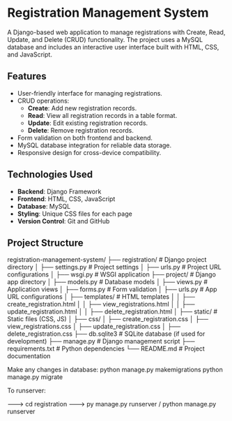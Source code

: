 # Registration Management System

A Django-based web application to manage registrations with Create, Read, Update, and Delete (CRUD) functionality. The project uses a MySQL database and includes an interactive user interface built with HTML, CSS, and JavaScript.

## Features

- User-friendly interface for managing registrations.
- CRUD operations:
  - **Create**: Add new registration records.
  - **Read**: View all registration records in a table format.
  - **Update**: Edit existing registration records.
  - **Delete**: Remove registration records.
- Form validation on both frontend and backend.
- MySQL database integration for reliable data storage.
- Responsive design for cross-device compatibility.


## Technologies Used

- **Backend**: Django Framework
- **Frontend**: HTML, CSS, JavaScript
- **Database**: MySQL
- **Styling**: Unique CSS files for each page
- **Version Control**: Git and GitHub


## Project Structure

registration-management-system/
├── registration/                  # Django project directory
│   ├── settings.py                # Project settings
│   ├── urls.py                    # Project URL configurations
│   ├── wsgi.py                    # WSGI application
├── project/                       # Django app directory
│   ├── models.py                  # Database models
│   ├── views.py                   # Application views
│   ├── forms.py                   # Form validation
│   ├── urls.py                    # App URL configurations
│   ├── templates/                 # HTML templates
│   │   ├── create_registration.html
│   │   ├── view_registrations.html
│   │   ├── update_registration.html
│   │   ├── delete_registration.html
│   ├── static/                    # Static files (CSS, JS)
│       ├── css/
│           ├── create_registration.css
│           ├── view_registrations.css
│           ├── update_registration.css
│           ├── delete_registration.css
├── db.sqlite3                     # SQLite database (if used for development)
├── manage.py                      # Django management script
├── requirements.txt               # Python dependencies
└── README.md                      # Project documentation


Make any changes in database:
   python manage.py makemigrations
   python manage.py migrate


To runserver:

---> cd registration
---> py manage.py runserver  / python manage.py runserver



